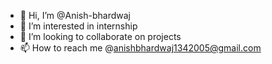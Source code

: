 - 👋 Hi, I’m @Anish-bhardwaj
- 👀 I’m interested in internship
- 💞️ I’m looking to collaborate on projects
- 📫 How to reach me @anishbhardwaj1342005@gmail.com

<!---
Anish-bhardwaj/Anish-bhardwaj is a ✨ special ✨ repository because its `README.md` (this file) appears on your GitHub profile.
You can click the Preview link to take a look at your changes.
--->

